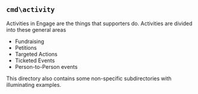 ## `cmd\activity` 

Activities in Engage are the things that supporters do.  Activities are divided into these general areas
* Fundraising
* Petitions
* Targeted Actions
* Ticketed Events
* Person-to-Person events

This directory also contains some non-specific subdirectories with illuminating examples.

